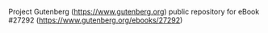 Project Gutenberg (https://www.gutenberg.org) public repository for eBook #27292 (https://www.gutenberg.org/ebooks/27292)
